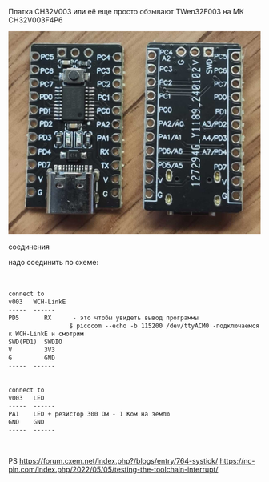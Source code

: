 
Платка CH32V003 или её еще просто обзывают TWen32F003 на МК CH32V003F4P6

![photo](../../../doc/TWen32F003.jpg)



соединения

надо соединить по схеме:
~~~


connect to
v003   WCH-LinkE
-----  ------ 
PD5       RX      - это чтобы увидеть вывод программы
                 $ picocom --echo -b 115200 /dev/ttyACM0 -подключаемся к WCH-LinkE и смотрим
SWD(PD1)  SWDIO
V         3V3
G         GND    
-----  ------ 


connect to
v003   LED
-----  ------ 
PA1    LED + резистор 300 Ом - 1 Ком на землю
GND    GND    
-----  ------ 



~~~

PS
https://forum.cxem.net/index.php?/blogs/entry/764-systick/
https://nc-pin.com/index.php/2022/05/05/testing-the-toolchain-interrupt/
